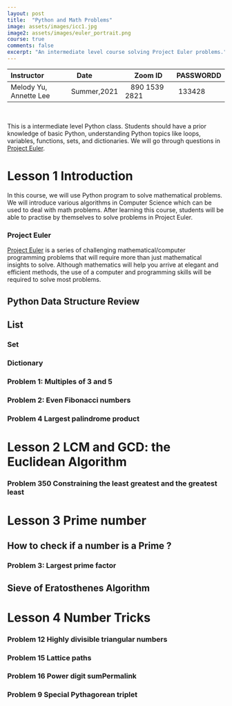 ```yaml
---
layout: post
title:  "Python and Math Problems"
image: assets/images/icc1.jpg
image2: assets/images/euler_portrait.png
course: true
comments: false
excerpt: "An intermediate level course solving Project Euler problems."
---
```


| Instructor  | &nbsp;&nbsp;&nbsp;Date&nbsp; | &nbsp;&nbsp; &nbsp;&nbsp;Zoom ID &nbsp; | &nbsp;PASSWORDD  |
| :---        |    :----   |          :--- |  :--- |
| Melody Yu, Annette Lee   | Summer,2021   |&nbsp;&nbsp; 890 1539 2821 &nbsp; &nbsp; |&nbsp; 133428|

<br/>

This is a intermediate level Python class. Students should have a prior knowledge of basic Python, understanding Python topics like loops, variables, functions, sets, and dictionaries. We will go through questions in [Project Euler](https://projecteuler.net/).





# Lesson 1 Introduction

In this course, we will use Python program to solve mathematical problems. We will introduce various algorithms in Computer Science which can be used to deal with math problems. After learning this course, students will be able to practise by themselves to solve problems in Project Euler.


### Project Euler
[Project Euler](https://projecteuler.net/) is a series of challenging mathematical/computer programming problems that will require more than just mathematical insights to solve. Although mathematics will help you arrive at elegant and efficient methods, the use of a computer and programming skills will be required to solve most problems.

## Python Data Structure Review

## List

### Set

### Dictionary

### Problem 1: Multiples of 3 and 5

### Problem 2: Even Fibonacci numbers

### Problem 4 Largest palindrome product

# Lesson 2  LCM and GCD: the Euclidean Algorithm

### Problem 350 Constraining the least greatest and the greatest least

# Lesson 3  Prime number

## How to check if a number is a Prime ?

### Problem 3: Largest prime factor

## Sieve of Eratosthenes Algorithm

# Lesson 4  Number Tricks

### Problem 12 Highly divisible triangular numbers
### Problem 15 Lattice paths
### Problem 16 Power digit sumPermalink
### Problem 9 Special Pythagorean triplet
